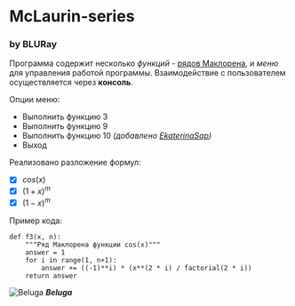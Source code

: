 # McLaurin-series
### by BLURay
Программа содержит несколько *функций* - [рядов Маклорена](https://ru.wikipedia.org/wiki/%D0%A0%D1%8F%D0%B4_%D0%A2%D0%B5%D0%B9%D0%BB%D0%BE%D1%80%D0%B0#%D0%A0%D1%8F%D0%B4%D1%8B_%D0%9C%D0%B0%D0%BA%D0%BB%D0%BE%D1%80%D0%B5%D0%BD%D0%B0_%D0%BD%D0%B5%D0%BA%D0%BE%D1%82%D0%BE%D1%80%D1%8B%D1%85_%D1%84%D1%83%D0%BD%D0%BA%D1%86%D0%B8%D0%B9), и *меню* для управления работой программы. Взаимодействие с пользователем осуществляется через **консоль**.

Опции меню:
- Выполнить функцию 3
- Выполнить функцию 9
- Выполнить функцию 10 *(добавлено [EkaterinaSap](https://github.com/EkaterinaSap))*
- Выход

Реализовано разложение формул:
- [X] $cos(x)$
- [X] $(1+x)^m$
- [X] $(1-x)^m$

Пример кода:
```
def f3(x, n):
    """Ряд Маклорена функции cos(x)"""
    answer = 1
    for i in range(1, n+1):
        answer += ((-1)**i) * (x**(2 * i) / factorial(2 * i))
    return answer
```
![Beluga](https://github.com/user-attachments/assets/676a7e45-1bb5-407c-982e-4721a1ee3394)
***Beluga***


